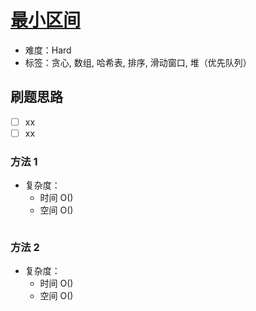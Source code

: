 # [最小区间](https://leetcode-cn.com/problems/smallest-range-covering-elements-from-k-lists/)

- 难度：Hard
- 标签：贪心, 数组, 哈希表, 排序, 滑动窗口, 堆（优先队列）

## 刷题思路

- [ ] xx
- [ ] xx

### 方法 1

- 复杂度：
    - 时间 O()
    - 空间 O()

``` js

```

### 方法 2

- 复杂度：
    - 时间 O()
    - 空间 O()

``` js

```
